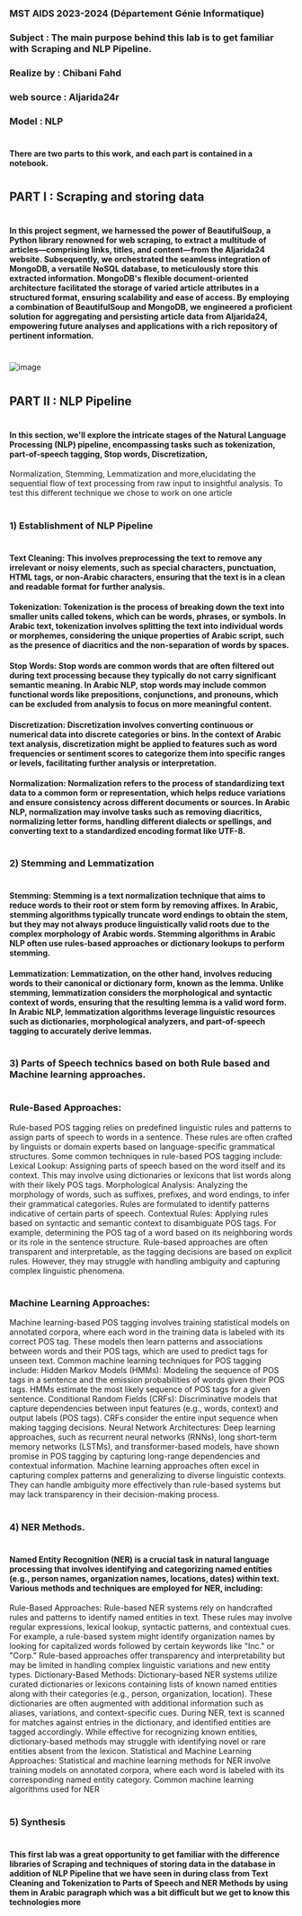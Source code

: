 ### MST AIDS 2023-2024 (Département Génie Informatique)
### Subject : The main purpose behind this lab is to get familiar with Scraping and NLP Pipeline.
### Realize by : Chibani Fahd
### web source : Aljarida24r
### Model : NLP
#
#
#### There are two parts to this work, and each part is contained in a notebook.
#
## PART I :  Scraping and storing data 
#
#### In this project segment, we harnessed the power of BeautifulSoup, a Python library renowned for web scraping, to extract a multitude of articles—comprising links, titles, and content—from the Aljarida24 website. Subsequently, we orchestrated the seamless integration of MongoDB, a versatile NoSQL database, to meticulously store this extracted information. MongoDB's flexible document-oriented architecture facilitated the storage of varied article attributes in a structured format, ensuring scalability and ease of access. By employing a combination of BeautifulSoup and MongoDB, we engineered a proficient solution for aggregating and persisting article data from Aljarida24, empowering future analyses and applications with a rich repository of pertinent information.
#
![image](https://github.com/Dhafahd/Scraping-and-NLP-Pipeline./assets/114614233/c9a06cd3-03b1-4387-bdf7-a663d36219af)
#
## PART II :  NLP Pipeline
#
#### In this section, we'll explore the intricate stages of the Natural Language Processing (NLP) pipeline, encompassing tasks such as tokenization, part-of-speech tagging, Stop words, Discretization,
Normalization, Stemming, Lemmatization and more,elucidating the sequential flow of text processing from raw input to insightful analysis.
To test this different technique we chose to work on one article
#
### 1) Establishment of NLP Pipeline 
#
#### Text Cleaning: This involves preprocessing the text to remove any irrelevant or noisy elements, such as special characters, punctuation, HTML tags, or non-Arabic characters, ensuring that the text is in a clean and readable format for further analysis.
#### Tokenization: Tokenization is the process of breaking down the text into smaller units called tokens, which can be words, phrases, or symbols. In Arabic text, tokenization involves splitting the text into individual words or morphemes, considering the unique properties of Arabic script, such as the presence of diacritics and the non-separation of words by spaces.
#### Stop Words: Stop words are common words that are often filtered out during text processing because they typically do not carry significant semantic meaning. In Arabic NLP, stop words may include common functional words like prepositions, conjunctions, and pronouns, which can be excluded from analysis to focus on more meaningful content.
#### Discretization: Discretization involves converting continuous or numerical data into discrete categories or bins. In the context of Arabic text analysis, discretization might be applied to features such as word frequencies or sentiment scores to categorize them into specific ranges or levels, facilitating further analysis or interpretation.
#### Normalization: Normalization refers to the process of standardizing text data to a common form or representation, which helps reduce variations and ensure consistency across different documents or sources. In Arabic NLP, normalization may involve tasks such as removing diacritics, normalizing letter forms, handling different dialects or spellings, and converting text to a standardized encoding format like UTF-8.
#
### 2) Stemming and Lemmatization
#
#### Stemming: Stemming is a text normalization technique that aims to reduce words to their root or stem form by removing affixes. In Arabic, stemming algorithms typically truncate word endings to obtain the stem, but they may not always produce linguistically valid roots due to the complex morphology of Arabic words. Stemming algorithms in Arabic NLP often use rules-based approaches or dictionary lookups to perform stemming.
#### Lemmatization: Lemmatization, on the other hand, involves reducing words to their canonical or dictionary form, known as the lemma. Unlike stemming, lemmatization considers the morphological and syntactic context of words, ensuring that the resulting lemma is a valid word form. In Arabic NLP, lemmatization algorithms leverage linguistic resources such as dictionaries, morphological analyzers, and part-of-speech tagging to accurately derive lemmas.
#
### 3) Parts of Speech technics based on both Rule based and Machine learning approaches.
#
### Rule-Based Approaches:
Rule-based POS tagging relies on predefined linguistic rules and patterns to assign parts of speech to words in a sentence. These rules are often crafted by linguists or domain experts based on language-specific grammatical structures. Some common techniques in rule-based POS tagging include:
Lexical Lookup: Assigning parts of speech based on the word itself and its context. This may involve using dictionaries or lexicons that list words along with their likely POS tags.
Morphological Analysis: Analyzing the morphology of words, such as suffixes, prefixes, and word endings, to infer their grammatical categories. Rules are formulated to identify patterns indicative of certain parts of speech.
Contextual Rules: Applying rules based on syntactic and semantic context to disambiguate POS tags. For example, determining the POS tag of a word based on its neighboring words or its role in the sentence structure.
Rule-based approaches are often transparent and interpretable, as the tagging decisions are based on explicit rules. However, they may struggle with handling ambiguity and capturing complex linguistic phenomena.
#
### Machine Learning Approaches:
Machine learning-based POS tagging involves training statistical models on annotated corpora, where each word in the training data is labeled with its correct POS tag. These models then learn patterns and associations between words and their POS tags, which are used to predict tags for unseen text. Common machine learning techniques for POS tagging include:
Hidden Markov Models (HMMs): Modeling the sequence of POS tags in a sentence and the emission probabilities of words given their POS tags. HMMs estimate the most likely sequence of POS tags for a given sentence.
Conditional Random Fields (CRFs): Discriminative models that capture dependencies between input features (e.g., words, context) and output labels (POS tags). CRFs consider the entire input sequence when making tagging decisions.
Neural Network Architectures: Deep learning approaches, such as recurrent neural networks (RNNs), long short-term memory networks (LSTMs), and transformer-based models, have shown promise in POS tagging by capturing long-range dependencies and contextual information.
Machine learning approaches often excel in capturing complex patterns and generalizing to diverse linguistic contexts. They can handle ambiguity more effectively than rule-based systems but may lack transparency in their decision-making process.
#
### 4) NER Methods.
#
#### Named Entity Recognition (NER) is a crucial task in natural language processing that involves identifying and categorizing named entities (e.g., person names, organization names, locations, dates) within text. Various methods and techniques are employed for NER, including:
Rule-Based Approaches:
Rule-based NER systems rely on handcrafted rules and patterns to identify named entities in text. These rules may involve regular expressions, lexical lookup, syntactic patterns, and contextual cues. For example, a rule-based system might identify organization names by looking for capitalized words followed by certain keywords like "Inc." or "Corp." Rule-based approaches offer transparency and interpretability but may be limited in handling complex linguistic variations and new entity types.
Dictionary-Based Methods:
Dictionary-based NER systems utilize curated dictionaries or lexicons containing lists of known named entities along with their categories (e.g., person, organization, location). These dictionaries are often augmented with additional information such as aliases, variations, and context-specific cues. During NER, text is scanned for matches against entries in the dictionary, and identified entities are tagged accordingly. While effective for recognizing known entities, dictionary-based methods may struggle with identifying novel or rare entities absent from the lexicon.
Statistical and Machine Learning Approaches:
Statistical and machine learning methods for NER involve training models on annotated corpora, where each word is labeled with its corresponding named entity category. 
Common machine learning algorithms used for NER
#
### 5) Synthesis
#
####  This first lab was a great opportunity to get familiar with the difference libraries of Scraping and  techniques of storing data in the database in addition of NLP Pipeline that we have seen in during class from Text Cleaning and Tokenization to Parts of Speech and NER Methods by using them in Arabic paragraph which was a bit difficult but we get to know this technologies more


